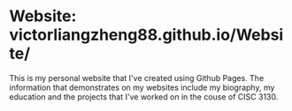 # Website: victorliangzheng88.github.io/Website/

This is my personal website that I've created using Github Pages. The information that demonstrates on my websites include my biography, my education and the projects that I've worked on in the couse of CISC 3130. 
